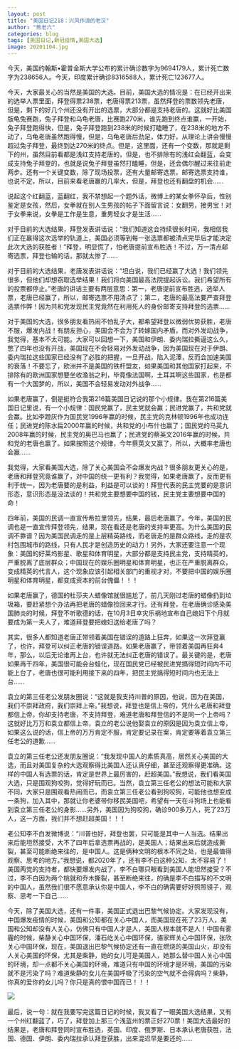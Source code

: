 ```yaml
---
layout: post
title: "美国日记218：兴风作浪的老汉"
author: "熊老六"
categories: blog
tags: [美国日记,新冠疫情,美国大选]
image: 20201104.jpg
---
```

今天，美国约翰斯•霍普金斯大学公布的累计确诊数字为9694179人，累计死亡数字为238656人。今天，印度累计确诊8316588人，累计死亡123677人。

今天，大家最关心的当然是美国的大选。目前，美国大选的情况是：在已经开出来的选举人票里面，拜登得票238票，老唐得票213票，虽然拜登的票数领先老唐，但是，剩下的好几个州还没有开出的选票，大部分都是支持老唐的。这就好比美国版龟兔赛跑，兔子拜登和乌龟老唐，比赛跑270米，谁先跑到终点谁赢，一开始，兔子拜登跑得快，但是，兔子拜登跑到238米的时候打瞌睡了，在238米的地方不动了，乌龟老唐虽然跑得慢，但是，乌龟老唐后劲足，体力好，从理论上讲会慢慢超过兔子拜登，最终到达270米的终点。但是，这里面，还有一个变数，那就是剩下的州，虽然目前看都是浅红支持老唐的，但是，也不排除有的浅红会翻蓝，会变成支持兔子拜登的，也就是说兔子拜登虽然打瞌睡，但是，还会偶尔醒过来往前走两步。还有一个关键变数，除了现场投票，还有大量邮寄选票，邮寄选票支持谁，也说不定，所以，目前来看老唐赢的几率大，但是，拜登也还有翻盘的机会……

说起这个红翻蓝，蓝翻红，我不禁想起一个题外话，微博上的某女拳怀孕后，性别鉴定是女孩，然后，女拳就在别人生男孩的帖子下面留言说：女翻男，接男宝！对于女拳来说，女拳是工作是生意，重男轻女才是生活……

对于目前的大选结果，拜登发表讲话说：“我们知道这会持续很长时间，我相信我们正在赢得这次选举的轨道上，美国必须等到每一张选票都被清点完毕后才能决定此次大选的获胜者！”拜登，明显慌了，怕老唐提前宣布胜选！不过，万一清点邮寄选票，拜登也输的话，那就太惨了……  

对于目前的大选结果，老唐发表讲话说：“坦白说，我们已经赢了大选！我们领先很多，但他们却想窃取选举结果！我们将向美国最高法院提起诉讼。我们希望所有的投票都停止。”老唐的讲话主要有两层意思：第一，老唐提前宣布胜选，选举人票，老唐已经赢了，所以，邮寄选票不用清点了；第二，老唐的最高法要严查拜登选票作弊！因为共和党发现民主党竟然在利用死人的身份邮寄支持拜登的选票……

对于美国的大选，很多朋友看热闹不怕乱子大，都希望拜登以微弱优势获胜，老唐不服，爆发内战！有朋友担心，美国会不会为了转嫁国内矛盾，而对外发动战争，我觉得，基本不太可能。大家可以回想一下，美国和伊朗、委内瑞拉撕逼这么久，憋了四年也没有开战，美国现在不会轻易对外发动战争，因为美国现在对于伊朗、委内瑞拉这些国家已经没有了必胜的把握，一旦开战，陷入泥潭，反而会加速美国的衰落！不要忘了，欧洲并不是美国的铁杆盟友，如果美国和其他国家打起来，不排除有的欧洲国家想要坐收渔翁之利，毕竟像法国啊，土耳其啊这些国家，也是都有一个大国梦的，所以，美国不会轻易发动对外战争……

如果老唐赢了，倒是挺符合我第216篇美国日记说的那个小规律。我在第216篇美国日记里说，有一个小规律：国民党赢了，民主党就会赢；民进党赢了，共和党就会赢。比如李蹬灰作为国民党1996年赢的时候，民主党的克林顿1996年也成功连任；民进党的陈水扁2000年赢的时候，共和党的小布什也赢了；国民党的马英九2008年赢的时候，民主党的奥巴马也赢了；民进党的蔡英文2016年赢的时候，共和党的老唐也赢了。如果按照这个规律，今年蔡英文又赢了，所以，大概率老唐也会赢……

我觉得，大家看美国大选，除了关心美国会不会爆发内战？很多朋友更关心的是，老唐和拜登究竟谁赢了，对中国的统一更有利？我觉得，如果老唐赢了，反而更有利于统一，因为老唐要的是利益，利益是可以谈的！拜登代表的民主党要的是意识形态，意识形态是没法谈的！共和党主要想要中国的钱，民主党主要想要中国的命！ 

四年前，美国的民调一直宣传希拉里领先，结果，最后老唐赢了。今年，美国的民调也是一直宣传拜登领先，结果，现在看还是老唐的支持率更高。为什么美国的民调不靠谱？因为美国民调走的是上层精英路线，而老唐走的是群众路线，走的是农村包围城市的路线，只有人民才是创造历史的动力！另外，大家还要注意一个现象：美国的好莱坞影星、歌星和体育明星，大部分都是支持民主党，支持精英的，严重脱离了底层群众；中国现在的娱乐圈明星和体育明星，也正在严重脱离群众，变成精英的代言人，这个现象应该引起相关部门的重视才对，不要把中国的娱乐圈明星和体育明星，都变成资本的前台傀儡！！！

如果老唐赢了，德国的杜莎夫人蜡像馆就很尴尬了，前几天刚过老唐的蜡像扔到垃圾箱，要赶紧想个办法再把老唐的蜡像捡回来才行。还有拜登，在老唐确诊感染美国肺炎的时候，拜登不听歌德的话，在10月3日幸灾乐祸地宣布自己媳妇下个月就要成为第一夫人了，难道拜登要把媳妇送给老唐了吗？

其实，很多人都知道老唐正带领着美国在错误的道路上狂奔，如果这一次拜登赢了，也许，拜登可以纠正老唐的错误道路。如果老唐赢了，带领着美国再狂奔4年，那么，以后无论谁再上台，也许就无法纠正老唐的错误了。最关键的是，老唐如果再干四年，美国很可能会台蛙化，现在国民党已经被民进党搞得短时间内不可能上台了，老唐也很可能利用接下来的四年，把民主党搞得短时间内也无法上台……

袁立的第三任老公发朋友圈说：“这就是我支持川普的原因，他说，因为在美国，我们不崇拜政府，我们崇拜上帝。”我想说，拜登也是信上帝的，凭什么老唐和拜登都信上帝，你却支持老唐，不支持拜登，难道老唐和拜登信的不是同一个上帝吗？这就好比万万和袁立都信上帝，袁立的老公说他娶袁立的原因是因为袁立信上帝，如果这么说的话，信上帝的万万肯定不服，肯定要记录在案，肯定要等着袁立第三任老公的道歉……

袁立的第三任老公还发朋友圈说：“我发现中国人的素质真高，居然关心美国的大选，而且对美国复杂的大选观察得比美国人还认真仔细，甚至还观察得更准确。这样的中国人有选票的话，肯定是世界上最厉害的，赶超美国。”我想说，我们看美国大选，只是围观狗咬狗，觉得好玩而已。当然，袁立第三任老公的想法可能和大家不同，大家只是围观看热闹而已，而袁立第三任老公看到狗咬狗，可能他也想变成一条狗，加入其中，那就让你老婆带你移民美国吧，希望有一天在斗狗场上也能看到袁立第三任老公的身影……另外，美国因为狗咬狗，确诊900多万人，死了23万人，这一方面，我们并不想赶超美国！！！

老公知李不白发微博说：“川普也好，拜登也罢，只可能是其中一人当选。结果出来后能坦然接受，大不了四年后拿选票再战的，是美国人；结果出来后就造成撕裂，甚至可能断绝来往的，是中国人。这是俩种文明的根本不同之处，也是最值得观察、思考的地方。”我想说，都2020年了，还有李不白这种公知，太不容易了！美国两党的支持者，都快要爆发内战了，李不白哪只眼看到美国人能坦然接受？不过，李不白因为两个桃就和乔木撕裂，甚至断绝来往，的确是李不白描写的不文明的中国人，虽然我们很不愿意承认你是中国人，李不白的确需要好好照照镜子，观察、思考一下自己……

今天，除了美国大选，还有一件事，美国正式退出巴黎气候协定。大家发现没有，中国爆发疫情的时候，美国和公知都在关心中国人，而美国现在死了23万人，美国和公知却没有人关心，仿佛只有中国人才是人，美国人根本就不是人！中国有雾霾的时候，柴静关心中国环保，潘石屹关心中国环保，骆家辉关心中国环保，张欣关心中国环保，现在，美国退出巴黎气候协定还有一直在燃烧的美国山火，却没有人关心美国的环保，尤其是柴静，她的女儿可是美国人，她那么替中国人关心中国的环境，却一点都不关心美国的环境，难道只有中国的环境才是环境，美国的污染就不是污染了吗？难道柴静的女儿在美国呼吸了污染的空气就不会得病吗？柴静，你真的爱你的女儿吗？你只是真的恨中国而已！！！

![]({{site.url}}/assets/img/004iBqFSly1gkdjy6tdoyj60tw13gkhz02.jpg)  

最后，说一句：就在我要写完这篇日记的时候，我又看了一眼美国大选结果，又有一个州红翻蓝了，巧了，拜登加上那三个浅蓝州的票正好270票！美国大选最好的结果是，老唐和拜登同时宣布胜选，英国、印度、俄罗斯、日本承认老唐获胜，法国、德国、伊朗、委内瑞拉承认拜登获胜，出来混迟早是要还的……​​​​